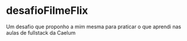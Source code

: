 # desafioFilmeFlix
Um desafio que proponho a mim mesma para praticar o que aprendi nas aulas de fullstack da Caelum
